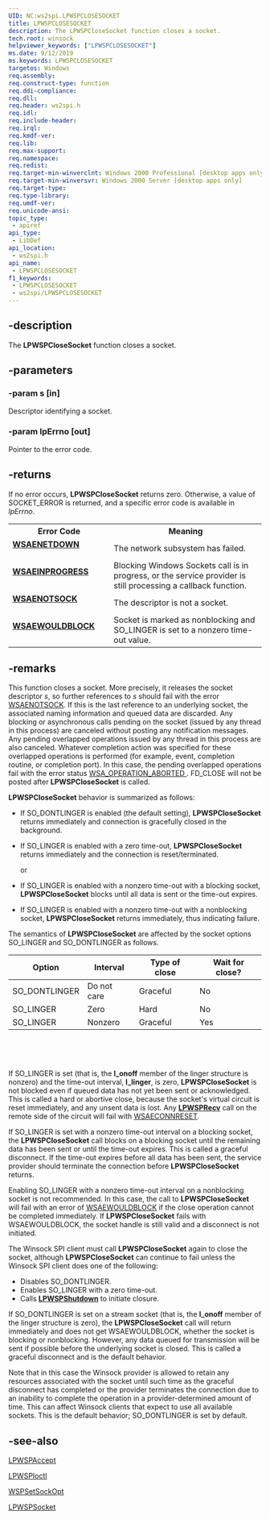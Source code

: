```yaml
---
UID: NC:ws2spi.LPWSPCLOSESOCKET
title: LPWSPCLOSESOCKET
description: The LPWSPCloseSocket function closes a socket.
tech.root: winsock
helpviewer_keywords: ["LPWSPCLOSESOCKET"]
ms.date: 9/12/2019
ms.keywords: LPWSPCLOSESOCKET
targetos: Windows
req.assembly: 
req.construct-type: function
req.ddi-compliance: 
req.dll: 
req.header: ws2spi.h
req.idl: 
req.include-header: 
req.irql: 
req.kmdf-ver: 
req.lib: 
req.max-support: 
req.namespace: 
req.redist: 
req.target-min-winverclnt: Windows 2000 Professional [desktop apps only]
req.target-min-winversvr: Windows 2000 Server [desktop apps only]
req.target-type: 
req.type-library: 
req.umdf-ver: 
req.unicode-ansi: 
topic_type:
 - apiref
api_type:
 - LibDef
api_location:
 - ws2spi.h
api_name:
 - LPWSPCLOSESOCKET
f1_keywords:
 - LPWSPCLOSESOCKET
 - ws2spi/LPWSPCLOSESOCKET
---
```


## -description

The **LPWSPCloseSocket** function closes a socket.

## -parameters

### -param s [in]

Descriptor identifying a socket.

### -param lpErrno [out]

Pointer to the error code.

## -returns

If no error occurs, **LPWSPCloseSocket** returns zero. Otherwise, a value of SOCKET_ERROR is returned, and a specific error code is available in <i>lpErrno</i>.

<table>
<tr>
<th> Error Code </th>
<th>Meaning</th>
</tr>

<tr>
<td width="40%">
<dl>                                              
<dt><b><a href="/windows/win32/winsock/windows-sockets-error-codes-2#WSAENETDOWN">WSAENETDOWN</a></b></dl>
</dl>
</td>
<td width="60%">
The network subsystem has failed. 
</td>
</tr>

<tr>
<td width="40%">
<dl>                                              
<dt><b><a href="/windows/win32/winsock/windows-sockets-error-codes-2#WSAEINPROGRESS">WSAEINPROGRESS</a></b></dl>
</dl>
</td>
<td width="60%">
Blocking Windows Sockets call is in progress, or the service provider is still processing a callback function.
</td>
</tr>

<tr>
<td width="40%">
<dl>                                              
<dt><b><a href="/windows/win32/winsock/windows-sockets-error-codes-2#WSAENOTSOCK">WSAENOTSOCK</a></b></dl>
</dl>
</td>
<td width="60%">
The descriptor is not a socket.
</td>
</tr>

<tr>
<td width="40%">
<dl>                                              
<dt><b><a href="/windows/win32/winsock/windows-sockets-error-codes-2#WSAEWOULDBLOCK">WSAEWOULDBLOCK</a></b></dl>
</dl>
</td>
<td width="60%">
Socket is marked as nonblocking and SO_LINGER is set to a nonzero time-out value.
</td>
</tr>
</table>

## -remarks

This function closes a socket. More precisely, it releases the socket descriptor <i>s</i>, so further references to <i>s</i> should fail with the error <a href="/windows/win32/winsock/windows-sockets-error-codes-2#WSAENOTSOCK">WSAENOTSOCK</a>. If this is the last reference to an underlying socket, the associated naming information and queued data are discarded. Any blocking or asynchronous calls pending on the socket (issued by any thread in this process) are canceled without posting any notification messages. Any pending overlapped operations issued by any thread in this process are also canceled. Whatever completion action was specified for these overlapped operations is performed (for example, event, completion routine, or completion port). In this case, the pending overlapped operations fail with the error status <a href="/windows/win32/winsock/windows-sockets-error-codes-2#wsa_operation_aborted">WSA_OPERATION_ABORTED
</a>. FD_CLOSE will not be posted after **LPWSPCloseSocket** is called.

**LPWSPCloseSocket** behavior is summarized as follows:

-   If SO_DONTLINGER is enabled (the default setting), **LPWSPCloseSocket** returns immediately and connection is gracefully closed in the background.
-   If SO_LINGER is enabled with a zero time-out, **LPWSPCloseSocket** returns immediately and the connection is reset/terminated.

    or

-   If SO_LINGER is enabled with a nonzero time-out with a blocking socket, **LPWSPCloseSocket** blocks until all data is sent or the time-out expires.
-   If SO_LINGER is enabled with a nonzero time-out with a nonblocking socket, **LPWSPCloseSocket** returns immediately, thus indicating failure.

The semantics of **LPWSPCloseSocket** are affected by the socket options SO_LINGER and SO_DONTLINGER as follows.



| Option         | Interval    | Type of close | Wait for close? |
|----------------|-------------|---------------|-----------------|
| SO_DONTLINGER | Do not care | Graceful      | No              |
| SO_LINGER     | Zero        | Hard          | No              |
| SO_LINGER     | Nonzero     | Graceful      | Yes             |



 

 

If SO_LINGER is set (that is, the **l_onoff** member of the linger structure is nonzero) and the time-out interval, **l_linger**, is zero, **LPWSPCloseSocket** is not blocked even if queued data has not yet been sent or acknowledged. This is called a hard or abortive close, because the socket's virtual circuit is reset immediately, and any unsent data is lost. Any <b><a href="/windows/win32/api/ws2spi/nc-ws2spi-lpwsprecv">LPWSPRecv</a></b> call on the remote side of the circuit will fail with <a href="/windows/win32/winsock/windows-sockets-error-codes-2#WSAECONNRESET">WSAECONNRESET</a>.

If SO_LINGER is set with a nonzero time-out interval on a blocking socket, the **LPWSPCloseSocket** call blocks on a blocking socket until the remaining data has been sent or until the time-out expires. This is called a graceful disconnect. If the time-out expires before all data has been sent, the service provider should terminate the connection before **LPWSPCloseSocket** returns.

Enabling SO_LINGER with a nonzero time-out interval on a nonblocking socket is not recommended. In this case, the call to **LPWSPCloseSocket** will fail with an error of <a href="/windows/win32/winsock/windows-sockets-error-codes-2#WSAEWOULDBLOCK">WSAEWOULDBLOCK</a> if the close operation cannot be completed immediately. If **LPWSPCloseSocket** fails with WSAEWOULDBLOCK, the socket handle is still valid and a disconnect is not initiated.

The Winsock SPI client must call **LPWSPCloseSocket** again to close the socket, although **LPWSPCloseSocket** can continue to fail unless the Winsock SPI client does one of the following:

-   Disables SO_DONTLINGER.
-   Enables SO_LINGER with a zero time-out.
-   Calls <b><a href="/windows/win32/api/ws2spi/nc-ws2spi-lpwspshutdown">LPWSPShutdown</a></b> to initiate closure.

If SO_DONTLINGER is set on a stream socket (that is, the **l_onoff** member of the linger structure is zero), the **LPWSPCloseSocket** call will return immediately and does not get WSAEWOULDBLOCK, whether the socket is blocking or nonblocking. However, any data queued for transmission will be sent if possible before the underlying socket is closed. This is called a graceful disconnect and is the default behavior.

Note that in this case the Winsock provider is allowed to retain any resources associated with the socket until such time as the graceful disconnect has completed or the provider terminates the connection due to an inability to complete the operation in a provider-determined amount of time. This can affect Winsock clients that expect to use all available sockets. This is the default behavior; SO_DONTLINGER is set by default.

## -see-also

[LPWSPAccept](nc-ws2spi-lpwspaccept.md)

<a href="/windows/win32/api/ws2spi/nc-ws2spi-lpwspioctl">LPWSPIoctl</a>

<a href="/previous-versions/windows/hardware/network/ff566318(v=vs.85)">WSPSetSockOpt</a>

<a href="/windows/win32/api/ws2spi/nc-ws2spi-lpwspsocket">LPWSPSocket</a>